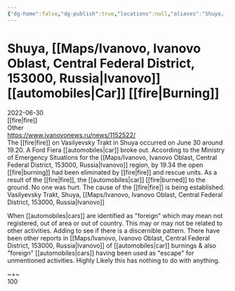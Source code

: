 ```yaml
---
{"dg-home":false,"dg-publish":true,"locations":null,"aliases":"Shuya, [[OSINT Project/Maps/Ivanovo, Ivanovo Oblast, Central Federal District, 153000, Russia|Ivanovo]] [[automobiles|Car]] [[fire|Burning]]']","location":"Vasilyevsky Trakt, Shuya, Ivanovo","title":"Shuya, [[OSINT Project/Maps/Ivanovo, Ivanovo Oblast, Central Federal District, 153000, Russia|Ivanovo]] [[automobiles|Car]] [[fire|Burning]]","tag":"fire","date":"2022-06-30","linter-yaml-title-alias":"Shuya, [[OSINT Project/Maps/Ivanovo, Ivanovo Oblast, Central Federal District, 153000, Russia|Ivanovo]] [[automobiles|Car]] [[fire|Burning]]","permalink":"/shuya-ivanovo-car-burning/","dgHomeLink":true,"dgPassFrontmatter":true}
---
```



# Shuya, [[Maps/Ivanovo, Ivanovo Oblast, Central Federal District, 153000, Russia|Ivanovo]] [[automobiles|Car]] [[fire|Burning]]

2022-06-30  
[[fire|fire]]  
Other  
https://www.ivanovonews.ru/news/1152522/  
The [[fire|fire]] on Vasilyevsky Trakt in Shuya occurred on June 30 around 19.20. A Ford Fiera [[automobiles|car]] broke out. According to the Ministry of Emergency Situations for the [[Maps/Ivanovo, Ivanovo Oblast, Central Federal District, 153000, Russia|Ivanovo]] region, by 19.34 the open [[fire|burning]] had been eliminated by [[fire|fire]] and rescue units. As a result of the [[fire|fire]], the [[automobiles|car]] [[fire|burned]] to the ground. No one was hurt. The cause of the [[fire|fire]] is being established.  
Vasilyevsky Trakt, Shuya, [[Maps/Ivanovo, Ivanovo Oblast, Central Federal District, 153000, Russia|Ivanovo]]

When [[automobiles|cars]] are identified as "foreign" which may mean not registered, out of area or out of country. This may or may not be related to other activities. Adding to see if there is a discernible pattern. There have been other reports in [[Maps/Ivanovo, Ivanovo Oblast, Central Federal District, 153000, Russia|Ivanovo]] of [[automobiles|car]] burnings & also "foreign" [[automobiles|cars]] having been used as "escape" for unmentioned activities. Highly Likely this has nothing to do with anything.

~+~  
100
